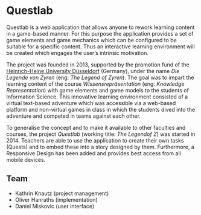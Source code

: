 # Questlab

Questlab is a web application that allows anyone to rework learning content in a game-based manner. For this purpose the application provides a set of game elements and game mechanics which can be configured to be suitable for a specific content. Thus an interactive learning environment will be created which engages the user’s intrinsic motivation.

The project was founded in 2013, supported by the promotion fund of the [Heinrich-Heine University Düsseldorf](https://www.uni-duesseldorf.de) (Germany), under the name <i>Die Legende von Zyren</i> (eng: <i>The Legend of Zyren</i>). The goal was to impart the learning content of the course <i>Wissensrepräsentation</i> (eng: <i>Knowledge Representation</i>) with game elements and game models to the students of Information Science. This innovative learning environment consisted of a virtual text-based adventure which was accessible via a web-based platform and non-virtual games in class in which the students dived into the adventure and competed in teams against each other.

To generalise the concept and to make it available to other faculties and courses, the project <i>Questlab</i> (working title: <i>The Legendof Z</i>) was started in 2014. Teachers are able to use the application to create their own tasks (Quests) and to embed these into a story designed by them. Furthermore, a Responsive Design has been added and provides best access from all mobile devices.

## Team

* Kathrin Knautz (project management)
* Oliver Hanraths (implementation)
* Daniel Miskovic (user interface)
